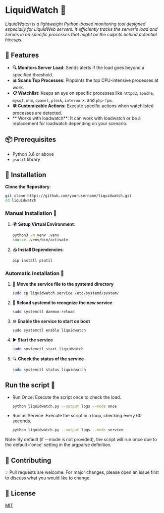 # LiquidWatch 🚀

_LiquidWatch is a lightweight Python-based monitoring tool designed especially for LiquidWeb servers. It efficiently tracks the server's load and zeroes in on specific processes that might be the culprits behind potential hiccups._

## 🌟 Features

- **🔍 Monitors Server Load**: Sends alerts if the load goes beyond a specified threshold.
- **📊 Scans Top Processes**: Pinpoints the top CPU-intensive processes at work.
- **📋 Watchlist**: Keeps an eye on specific processes like `httpd2`, `apache`, `mysql`, `whm`, `cpanel`, `plesk`, `interworx`, and `php-fpm`.
- **🛠 Customizable Actions**: Execute specific actions when watchlisted processes are detected.
- ** Works with loadwatch**: It can work with loadwatch or be a replacement for loadwatch depending on your scenario.

## 📦 Prerequisites

- Python 3.6 or above
- `psutil` library

## 🔧 Installation

**Clone the Repository**:
   ```bash
   git clone https://github.com/yourusername/liquidwatch.git
   cd liquidwatch
   ```

### Manual Installation 🤖
1. 🌍 **Setup Virtual Environment**:
   ```bash
   python3 -m venv .venv
   source .venv/bin/activate
   ```

2. 📥 **Install Dependencies**:
   ```bash
   pip install psutil
   ```

### Automatic Installation 🚄

1. 🔁 **Move the service file to the systemd directory**
   ```bash
   sudo cp liquidwatch.service /etc/systemd/system/
   ```

2. 🔄 **Reload systemd to recognize the new service**
   ```bash
   sudo systemctl daemon-reload
   ```

3. ⚙️ **Enable the service to start on boot**
   ```bash
   sudo systemctl enable liquidwatch
   ```

4. ▶️ **Start the service**
   ```bash
   sudo systemctl start liquidwatch
   ```

5. 🔍 **Check the status of the service**
   ```bash
   sudo systemctl status liquidwatch
   ```

## Run the script 🚀
- Run Once: Execute the script once to check the load.
   ```bash
   python liquidwatch.py --output logs --mode once
   ```

- Run as Service: Execute the script in a loop, checking every 60 seconds.
   ```bash
   python liquidwatch.py --output logs --mode service
   ```
Note: By default (if --mode is not provided), the script will run once due to the default='once' setting in the argparse definition.
## 🤝 Contributing

💡 Pull requests are welcome. For major changes, please open an issue first to discuss what you would like to change.

## 📜 License

[MIT](https://choosealicense.com/licenses/mit/)
